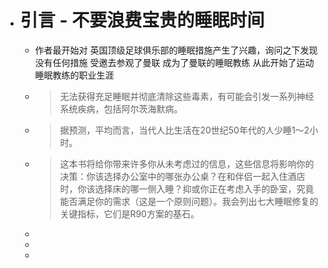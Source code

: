 - # 引言 - 不要浪费宝贵的睡眠时间
	- 作者最开始对 英国顶级足球俱乐部的睡眠措施产生了兴趣，询问之下发现没有任何措施 受邀去参观了曼联 成为了曼联的睡眠教练 从此开始了运动睡眠教练的职业生涯
	-
	  > 无法获得充足睡眠并彻底清除这些毒素，有可能会引发一系列神经系统疾病，包括阿尔茨海默病。  
	-
	  > 据预测，平均而言，当代人比生活在20世纪50年代的人少睡1～2小时。  
	-
	  > 这本书将给你带来许多你从未考虑过的信息，这些信息将影响你的决策：你该选择办公室中的哪张办公桌？在和伴侣一起入住酒店时，你该选择床的哪一侧入睡？抑或你正在考虑入手的卧室，究竟能否满足你的需求（这是一个原则问题）。我会列出七大睡眠修复的关键指标，它们是R90方案的基石。  
	-
	-
	-